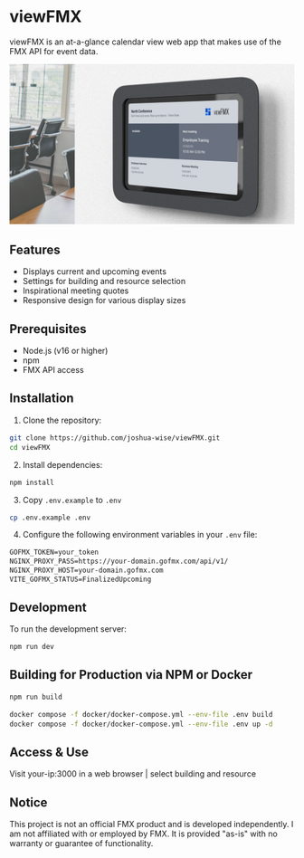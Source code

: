 # viewFMX

viewFMX is an at-a-glance calendar view web app that makes use of the FMX API for event data.

![screenshot](https://github.com/Joshua-Wise/viewFMX/blob/main/screenshots/mockup.png?raw=true)

## Features

- Displays current and upcoming events
- Settings for building and resource selection
- Inspirational meeting quotes
- Responsive design for various display sizes

## Prerequisites

- Node.js (v16 or higher)
- npm
- FMX API access

## Installation

1. Clone the repository:
```bash
git clone https://github.com/joshua-wise/viewFMX.git
cd viewFMX
```

2. Install dependencies:
```bash
npm install
```

3. Copy `.env.example` to `.env`
```bash
cp .env.example .env
```

4. Configure the following environment variables in your `.env` file:
```
GOFMX_TOKEN=your_token
NGINX_PROXY_PASS=https://your-domain.gofmx.com/api/v1/
NGINX_PROXY_HOST=your-domain.gofmx.com
VITE_GOFMX_STATUS=FinalizedUpcoming
```

## Development

To run the development server:

```bash
npm run dev
```

## Building for Production via NPM or Docker

```bash
npm run build
```

```bash
docker compose -f docker/docker-compose.yml --env-file .env build
docker compose -f docker/docker-compose.yml --env-file .env up -d
```

## Access & Use

Visit your-ip:3000 in a web browser | select building and resource

## Notice

This project is not an official FMX product and is developed independently. I am not affiliated with or employed by FMX. It is provided "as-is" with no warranty or guarantee of functionality.
